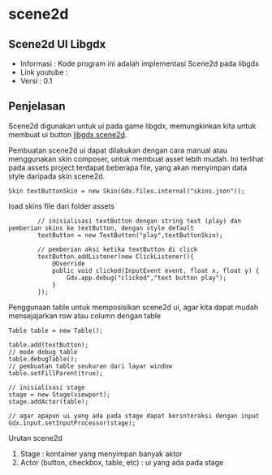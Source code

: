 # scene2d

## Scene2d UI Libgdx

* Informasi : Kode program ini adalah implementasi Scene2d pada libgdx
* Link youtube : 
* Versi : 0.1

## Penjelasan
Scene2d digunakan untuk ui pada game libgdx, memungkinkan kita untuk membuat ui button [libgdx scene2d](https://libgdx.com/wiki/graphics/2d/scene2d/scene2d).

Pembuatan scene2d ui dapat dilakukan dengan cara manual atau menggunakan skin composer, untuk membuat asset lebih mudah. Ini terlihat pada assets project terdapat beberapa file, yang akan menyimpan data style daripada skin scene2d. 

`Skin textButtonSkin = new Skin(Gdx.files.internal("skins.json"));`

load skins file dari folder assets

```
        // inisialisasi textButton dengan string text (play) dan pemberian skins ke textButton, dengan style default
        textButton = new TextButton("play",textButtonSkin);

        // pemberian aksi ketika textButton di click
        textButton.addListener(new ClickListener(){
            @Override
            public void clicked(InputEvent event, float x, float y) {
                Gdx.app.debug("clicked","text button play");
            }
        });
```

Penggunaan table untuk memposisikan scene2d ui, agar kita dapat mudah mensejajarkan row atau column dengan table
```
Table table = new Table();

table.add(textButton);
// mode debug table
table.debugTable();
// pembuatan table seukuran dari layar window
table.setFillParent(true);
```

```
// inisialisasi stage
stage = new Stage(viewport);
stage.addActor(table);

// agar apapun ui yang ada pada stage dapat berinteraksi dengan input
Gdx.input.setInputProcessor(stage);
```

Urutan scene2d
1. Stage : kontainer yang menyimpan banyak aktor
2. Actor (button, checkbox, table, etc) : ui yang ada pada stage 
